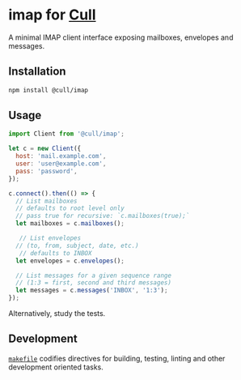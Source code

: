 # imap for [Cull](https://cull.email)

A minimal IMAP client interface exposing mailboxes, envelopes and messages.

## Installation

```sh
npm install @cull/imap
```

## Usage

```js
import Client from '@cull/imap';

let c = new Client({
  host: 'mail.example.com',
  user: 'user@example.com',
  pass: 'password',
});

c.connect().then(() => {
  // List mailboxes
  // defaults to root level only
  // pass true for recursive: `c.mailboxes(true);`
  let mailboxes = c.mailboxes();

   // List envelopes
  // (to, from, subject, date, etc.)
   // defaults to INBOX
  let envelopes = c.envelopes();

  // List messages for a given sequence range
  // (1:3 = first, second and third messages)
  let messages = c.messages('INBOX', '1:3');
});


```

Alternatively, study the tests.

## Development

[`makefile`](https://github.com/cull-email/imap/blob/master/makefile) codifies directives for building, testing, linting and other development oriented tasks.